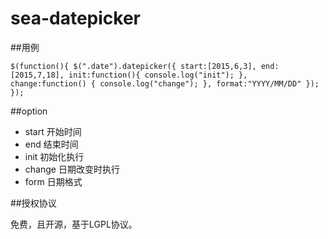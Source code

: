 # sea-datepicker

##用例

`$(function(){
	$(".date").datepicker({
		start:[2015,6,3],
		end:[2015,7,18],
		init:function(){
			console.log("init");
		},
		change:function() {
			console.log("change");
		},
		format:"YYYY/MM/DD"
	});
});`

##option

* start
开始时间
* end
结束时间
* init
初始化执行
* change
日期改变时执行
* form
日期格式


##授权协议

免费，且开源，基于LGPL协议。


